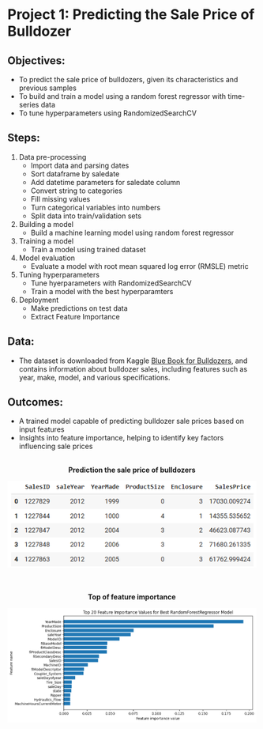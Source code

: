 # Project 1: Predicting the Sale Price of Bulldozer

## Objectives:
- To predict the sale price of bulldozers, given its characteristics and previous samples
- To build and train a model using a random forest regressor with time-series data
- To tune hyperparameters using RandomizedSearchCV

## Steps:
1. Data pre-processing
    - Import data and parsing dates
    - Sort dataframe by saledate
    - Add datetime parameters for saledate column
    - Convert string to categories
    - Fill missing values
    - Turn categorical variables into numbers
    - Split data into train/validation sets
2. Building a model
    - Build a machine learning model using random forest regressor
3. Training a model
    - Train a model using trained dataset
4. Model evaluation
    - Evaluate a model with root mean squared log error (RMSLE) metric
5. Tuning hyperparameters
    - Tune hyerparameters with RandomizedSearchCV
    - Train a model with the best hyperparamters
6. Deployment
    - Make predictions on test data
    - Extract Feature Importance

<!-- ## Usages:
- Open notebook in Colab and run the code cells
- Use the trained model to make predictions on new data
- Extract feature importance to understand the factors influencing the sale price of bulldozers -->

## Data:
- The dataset is downloaded from Kaggle [Blue Book for Bulldozers](https://www.kaggle.com/c/bluebook-for-bulldozers/data), and contains information about bulldozer sales, including features such as year, make, model, and various specifications.

## Outcomes:
- A trained model capable of predicting bulldozer sale prices based on input features
- Insights into feature importance, helping to identify key factors influencing sale prices
<br><br>

<p align="center"><b>Prediction the sale price of bulldozers</b></p>
<div align="center">
  <img src="https://github.com/OCR-tech/OCR-tech/blob/main/docs/img/project_ds1a.png"/>
</div>
<br><br>
<p align="center"><b>Top of feature importance</b></p>
<div align="center">
  <img src="https://github.com/OCR-tech/OCR-tech/blob/main/docs/img/project_ds1b.png"/>
</div>
<br>
